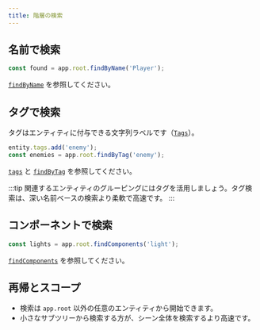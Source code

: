 ```yaml
---
title: 階層の検索
---
```


## 名前で検索

```javascript
const found = app.root.findByName('Player');
```

[`findByName`](https://api.playcanvas.com/engine/classes/GraphNode.html#findbyname) を参照してください。

## タグで検索

タグはエンティティに付与できる文字列ラベルです（[`Tags`](https://api.playcanvas.com/engine/classes/Tags.html)）。

```javascript
entity.tags.add('enemy');
const enemies = app.root.findByTag('enemy');
```

[`tags`](https://api.playcanvas.com/engine/classes/Entity.html#tags) と [`findByTag`](https://api.playcanvas.com/engine/classes/Entity.html#findbytag) を参照してください。

:::tip
関連するエンティティのグルーピングにはタグを活用しましょう。タグ検索は、深い名前ベースの検索より柔軟で高速です。
:::

## コンポーネントで検索

```javascript
const lights = app.root.findComponents('light');
```

[`findComponents`](https://api.playcanvas.com/engine/classes/Entity.html#findcomponents) を参照してください。

## 再帰とスコープ

- 検索は `app.root` 以外の任意のエンティティから開始できます。
- 小さなサブツリーから検索する方が、シーン全体を検索するより高速です。
